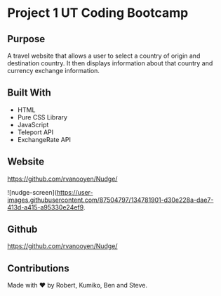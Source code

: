 
# Project 1 UT Coding Bootcamp

## Purpose
A travel website that allows a user to select a country of origin and destination country. It then displays information about that country and currency exchange information.
## Built With
* HTML
* Pure CSS Library
* JavaScript
* Teleport API
* ExchangeRate API

## Website
 https://github.com/rvanooyen/Nudge/

![nudge-screen](https://user-images.githubusercontent.com/87504797/134781901-d30e228a-dae7-413d-a415-a95330e24ef9.

## Github 
https://github.com/rvanooyen/Nudge/

## Contributions
Made with ❤️ by Robert, Kumiko, Ben and Steve.
